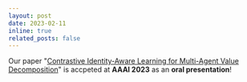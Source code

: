 ```yaml
---
layout: post
date: 2023-02-11
inline: true
related_posts: false
---
```


Our paper "[Contrastive Identity-Aware Learning for Multi-Agent Value Decomposition](https://arxiv.org/pdf/2211.12712)" is accpeted at **AAAI 2023** as an **oral presentation**!
